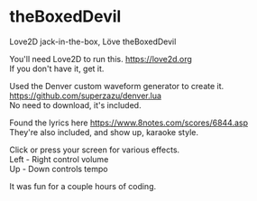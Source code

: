 # theBoxedDevil
Love2D jack-in-the-box,  Löve theBoxedDevil  

You'll need Love2D to run this.  https://love2d.org  
If you don't have it, get it.  

Used the Denver custom waveform generator to create it.  
https://github.com/superzazu/denver.lua  
No need to download, it's included.  

Found the lyrics here  https://www.8notes.com/scores/6844.asp  
They're also included, and show up, karaoke style.  

Click or press your screen for various effects.  
Left - Right control volume  
Up - Down controls tempo  

It was fun for a couple hours of coding.  
